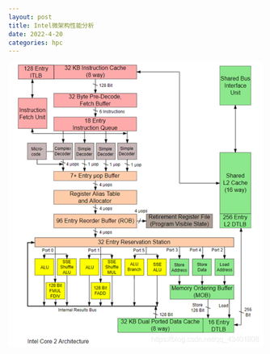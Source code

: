 ```yaml
---
layout: post
title: Intel微架构性能分析
date: 2022-4-20
categories: hpc
---
```


![Intel Core2 Architecture](https://github.com/li12242/notebook/raw/master/_posts/hpc/assets/2022-4-20-intel-micro-architecture-perf-analysis/intel_architecture_core2.png)